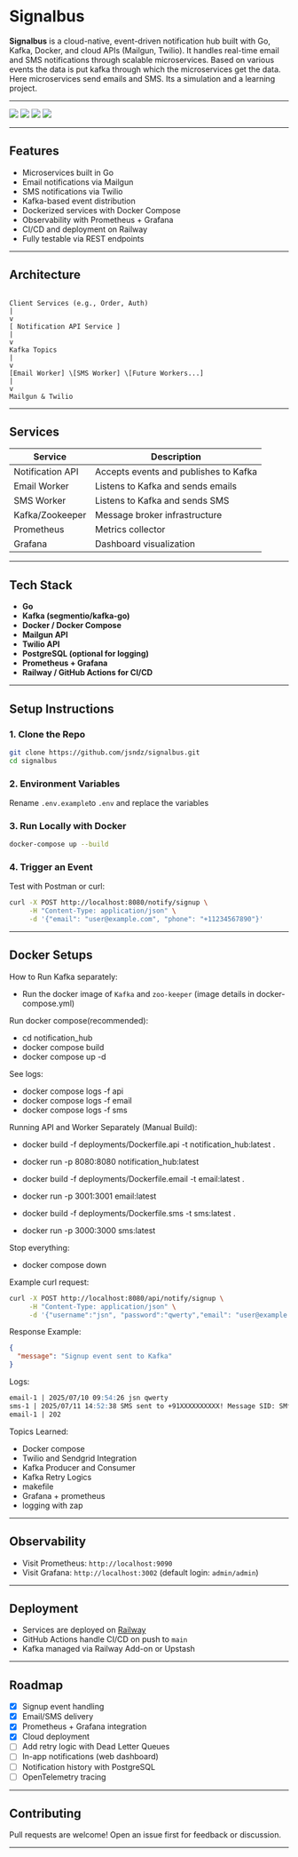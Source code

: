 # Signalbus

**Signalbus** is a cloud-native, event-driven notification hub built with Go, Kafka, Docker, and cloud APIs (Mailgun, Twilio). It handles real-time email and SMS notifications through scalable microservices. Based on various events the data is put kafka through which the microservices get the data. Here microservices send emails and SMS. Its a simulation and a learning project.

---

![](public/1.png)
![](public/2.png)
![](public/3.png)
![](public/4.png)

---

## Features

- Microservices built in Go
- Email notifications via Mailgun
- SMS notifications via Twilio
- Kafka-based event distribution
- Dockerized services with Docker Compose
- Observability with Prometheus + Grafana
- CI/CD and deployment on Railway
- Fully testable via REST endpoints

---

## Architecture

```

Client Services (e.g., Order, Auth)
|
v
[ Notification API Service ]
|
v
Kafka Topics
|
v
[Email Worker] \[SMS Worker] \[Future Workers...]
|
v
Mailgun & Twilio

```

---

## Services

| Service          | Description                           |
| ---------------- | ------------------------------------- |
| Notification API | Accepts events and publishes to Kafka |
| Email Worker     | Listens to Kafka and sends emails     |
| SMS Worker       | Listens to Kafka and sends SMS        |
| Kafka/Zookeeper  | Message broker infrastructure         |
| Prometheus       | Metrics collector                     |
| Grafana          | Dashboard visualization               |

---

## Tech Stack

- **Go**
- **Kafka (segmentio/kafka-go)**
- **Docker / Docker Compose**
- **Mailgun API**
- **Twilio API**
- **PostgreSQL (optional for logging)**
- **Prometheus + Grafana**
- **Railway / GitHub Actions for CI/CD**

---

## Setup Instructions

### 1. Clone the Repo

```bash
git clone https://github.com/jsndz/signalbus.git
cd signalbus
```

### 2. Environment Variables

Rename `.env.example`to `.env` and replace the variables

### 3. Run Locally with Docker

```bash
docker-compose up --build
```

### 4. Trigger an Event

Test with Postman or curl:

```bash
curl -X POST http://localhost:8080/notify/signup \
     -H "Content-Type: application/json" \
     -d '{"email": "user@example.com", "phone": "+11234567890"}'
```

---

## Docker Setups

How to Run Kafka separately:

- Run the docker image of `Kafka` and `zoo-keeper` (image details in docker-compose.yml)

Run docker compose(recommended):

- cd notification_hub
- docker compose build
- docker compose up -d

See logs:

- docker compose logs -f api
- docker compose logs -f email
- docker compose logs -f sms

Running API and Worker Separately (Manual Build):

- docker build -f deployments/Dockerfile.api -t notification_hub:latest .
- docker run -p 8080:8080 notification_hub:latest

- docker build -f deployments/Dockerfile.email -t email:latest .
- docker run -p 3001:3001 email:latest

- docker build -f deployments/Dockerfile.sms -t sms:latest .
- docker run -p 3000:3000 sms:latest

Stop everything:

- docker compose down

Example curl request:

```sh
curl -X POST http://localhost:8080/api/notify/signup \
     -H "Content-Type: application/json" \
     -d '{"username":"jsn", "password":"qwerty","email": "user@example.com", "phone": "+11234567890" }'

```

Response Example:

```json
{
  "message": "Signup event sent to Kafka"
}
```

Logs:

```md
email-1 | 2025/07/10 09:54:26 jsn qwerty
sms-1 | 2025/07/11 14:52:38 SMS sent to +91XXXXXXXXXX! Message SID: SMfXXXXXXXXXXXXXXXXXXXXXXXXXXX
email-1 | 202
```

Topics Learned:

- Docker compose
- Twilio and Sendgrid Integration
- Kafka Producer and Consumer
- Kafka Retry Logics
- makefile
- Grafana + prometheus
- logging with zap

---

## Observability

- Visit Prometheus: `http://localhost:9090`
- Visit Grafana: `http://localhost:3002` (default login: `admin/admin`)

---

## Deployment

- Services are deployed on [Railway](https://railway.app)
- GitHub Actions handle CI/CD on push to `main`
- Kafka managed via Railway Add-on or Upstash

---

## Roadmap

- [x] Signup event handling
- [x] Email/SMS delivery
- [x] Prometheus + Grafana integration
- [x] Cloud deployment
- [ ] Add retry logic with Dead Letter Queues
- [ ] In-app notifications (web dashboard)
- [ ] Notification history with PostgreSQL
- [ ] OpenTelemetry tracing

---

## Contributing

Pull requests are welcome! Open an issue first for feedback or discussion.

---
